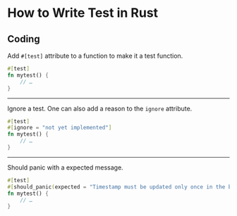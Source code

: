 # How to Write Test in Rust

## Coding

Add `#[test]` attribute to a function to make it a test function.

```rs
#[test]
fn mytest() {
    // …
}
```

---

Ignore a test. One can also add a reason to the `ignore` attribute.

```rs
#[test]
#[ignore = "not yet implemented"]
fn mytest() {
    // …
}
```

---

Should panic with a expected message.

```rs
#[test]
#[should_panic(expected = "Timestamp must be updated only once in the block")]
fn mytest() {
    // …
}
```
